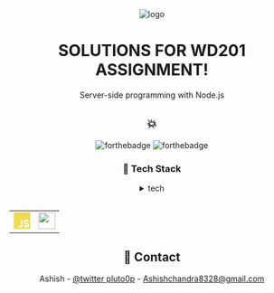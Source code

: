 <div align="center">

  <img src="https://user-images.githubusercontent.com/87669361/205982422-a4f991b6-f2a2-41df-9e75-ef397d0ed03e.png" alt="logo" width="200" height="auto" />
  
# SOLUTIONS FOR WD201 ASSIGNMENT!

Server-side programming with Node.js
<br />

## 💥

![forthebadge](https://forthebadge.com/images/badges/for-you.svg)
![forthebadge](https://forthebadge.com/images/badges/powered-by-coffee.svg)

### :space_invader: Tech Stack

<details>
  <summary>tech</summary>
  <ul>
    <li><a href="https://www.javascript.com/">Javascript</a></li>
    <li><a href="https://nodejs.org/en/">Node.js</a></li>
  </ul>
</details>
<br />

<table>
    <tr>
                        <td>
<a href="#"><img src="https://raw.githubusercontent.com/devicons/devicon/master/icons/javascript/javascript-plain.svg" alt="Google" width="30" height="30" /></a>
        </td>
                        <td>
<a href="#"><img src="https://user-images.githubusercontent.com/99184393/180462270-ea4a249c-627c-4479-9431-5c3fd25454c4.png" alt="" width="30" height="30" /></a>
        </td>
    </tr>
</table>

## :handshake: Contact

Ashish - [@twitter pluto0p](https://twitter.com/pluto0p) - Ashishchandra8328@gmail.com
